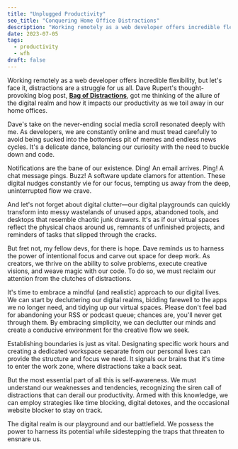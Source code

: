 ```yaml
---
title: "Unplugged Productivity"
seo_title: "Conquering Home Office Distractions"
description: "Working remotely as a web developer offers incredible flexibility, but let's face it, distractions are a struggle for us all. Dave Rupert's thought-provoking piece, Bag of Distractions, got me pondering the allure of the digital realm and how it impacts our productivity as we toil away in our home offices."
date: 2023-07-05
tags:
  - productivity
  - wfh
draft: false
---
```


Working remotely as a web developer offers incredible flexibility, but let's face it, distractions are a struggle for us all. Dave Rupert's thought-provoking blog post, **[Bag of Distractions](https://daverupert.com/2023/02/bag-of-distractions/)**, got me thinking of the allure of the digital realm and how it impacts our productivity as we toil away in our home offices.

Dave's take on the never-ending social media scroll resonated deeply with me. As developers, we are constantly online and must tread carefully to avoid being sucked into the bottomless pit of memes and endless news cycles. It's a delicate dance, balancing our curiosity with the need to buckle down and code.

Notifications are the bane of our existence. Ding! An email arrives. Ping! A chat message pings. Buzz! A software update clamors for attention. These digital nudges constantly vie for our focus, tempting us away from the deep, uninterrupted flow we crave.

And let's not forget about digital clutter—our digital playgrounds can quickly transform into messy wastelands of unused apps, abandoned tools, and desktops that resemble chaotic junk drawers. It's as if our virtual spaces reflect the physical chaos around us, remnants of unfinished projects, and reminders of tasks that slipped through the cracks.

But fret not, my fellow devs, for there is hope. Dave reminds us to harness the power of intentional focus and carve out space for deep work. As creators, we thrive on the ability to solve problems, execute creative visions, and weave magic with our code. To do so, we must reclaim our attention from the clutches of distractions.

It's time to embrace a mindful (and realistic) approach to our digital lives. We can start by decluttering our digital realms, bidding farewell to the apps we no longer need, and tidying up our virtual spaces. Please don't feel bad for abandoning your RSS or podcast queue; chances are, you'll never get through them. By embracing simplicity, we can declutter our minds and create a conducive environment for the creative flow we seek.

Establishing boundaries is just as vital. Designating specific work hours and creating a dedicated workspace separate from our personal lives can provide the structure and focus we need. It signals our brains that it's time to enter the work zone, where distractions take a back seat.

But the most essential part of all this is self-awareness. We must understand our weaknesses and tendencies, recognizing the siren call of distractions that can derail our productivity. Armed with this knowledge, we can employ strategies like time blocking, digital detoxes, and the occasional website blocker to stay on track.

The digital realm is our playground and our battlefield. We possess the power to harness its potential while sidestepping the traps that threaten to ensnare us.